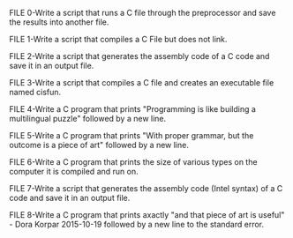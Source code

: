 FILE 0-Write a script that runs a C file through the preprocessor and save the results into another file.

FILE 1-Write a script that compiles a C File but does not link.

FILE 2-Write a script that generates the assembly code of a C code and save it in an output file.

FILE 3-Write a script that compiles a C file and creates an executable file named cisfun.

FILE 4-Write a C program that prints "Programming is like building a multilingual puzzle" followed by a new line.

FILE 5-Write a C program that prints "With proper grammar, but the outcome is a piece of art" followed by a new line.

FILE 6-Write a C program that prints the size of various types on the computer it is compiled and run on.

FILE 7-Write a script that generates the assembly code (Intel syntax) of a C code and save it in an output file.

FILE 8-Write a C program that prints axactly "and that piece of art is useful" - Dora Korpar 2015-10-19 followed by a new line to the standard error.
